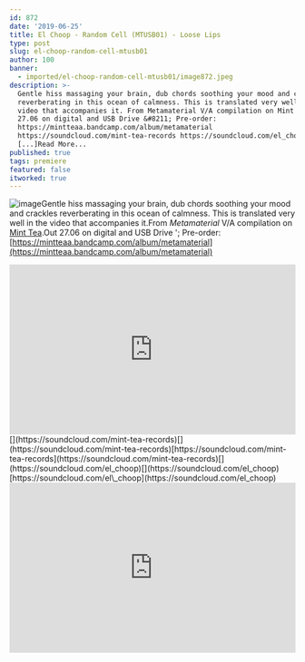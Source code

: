 ```yaml
---
id: 872
date: '2019-06-25'
title: El Choop - Random Cell (MTUSB01) - Loose Lips
type: post
slug: el-choop-random-cell-mtusb01
author: 100
banner:
  - imported/el-choop-random-cell-mtusb01/image872.jpeg
description: >-
  Gentle hiss massaging your brain, dub chords soothing your mood and crackles
  reverberating in this ocean of calmness. This is translated very well in the
  video that accompanies it. From Metamaterial V/A compilation on Mint Tea. Out
  27.06 on digital and USB Drive &#8211; Pre-order:
  https://mintteaa.bandcamp.com/album/metamaterial
  https://soundcloud.com/mint-tea-records https://soundcloud.com/el_choop
  [...]Read More...
published: true
tags: premiere
featured: false
itworked: true
---
```

![image](../imported/el-choop-random-cell-mtusb01/image872.jpeg)Gentle hiss massaging your brain, dub chords soothing your mood and crackles reverberating in this ocean of calmness. This is translated very well in the video that accompanies it.From _Metamaterial_ V/A compilation on [Mint Tea](https://mintteaa.bandcamp.com).Out 27.06 on digital and USB Drive '; Pre-order: [](https://mintteaa.bandcamp.com/album/metamaterial)[https://mintteaa.bandcamp.com/album/metamaterial](https://mintteaa.bandcamp.com/album/metamaterial)

<iframe width='100%' height='300' scrolling='no' frameborder='no' allow='autoplay' src='https://www.youtube.com/embed/dG1H5WdBgFk'></iframe>[](https://soundcloud.com/mint-tea-records)[](https://soundcloud.com/mint-tea-records)[https://soundcloud.com/mint-tea-records](https://soundcloud.com/mint-tea-records)[](https://soundcloud.com/el_choop)[](https://soundcloud.com/el_choop)[https://soundcloud.com/el\_choop](https://soundcloud.com/el_choop)<iframe width='100%' height='300' scrolling='no' frameborder='no' allow='autoplay' src='https://w.soundcloud.com/player/?url=https%3A//api.soundcloud.com/tracks/642422745&color=%23ff5500&auto_play=false&hide_related=false&show_comments=true&show_user=true&show_reposts=false&show_teaser=true'></iframe>
